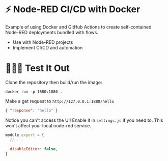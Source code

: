 # ⚡️ Node-RED CI/CD with Docker

Example of using Docker and GitHub Actions to create self-contained Node-RED deployments bundled with flows.

* Use with Node-RED projects
* Implement CI/CD and automation

# 👨🏻‍💻 Test It Out

Clone the repository then build/run the image:

```shell
docker run -p 1880:1880 .
```

Make a get request to `http://127.0.0.1:1880/hello`

```json
{ "response": "hello" }
```

Notice you can't access the UI! Enable it in `settings.js` if you need to. This won't affect your local node-red service.

```javascript
module.export = {
  // ...
  
  disableEditor: false,
}
```
